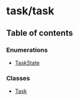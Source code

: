 # task/task

## Table of contents

### Enumerations

* [TaskState](../../../new\_yajsapi/enums/task\_task.TaskState.md)

### Classes

* [Task](../../../new\_yajsapi/classes/task\_task.Task.md)
